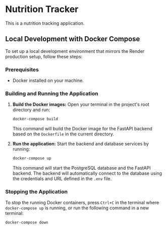 # Nutrition Tracker

This is a nutrition tracking application.

## Local Development with Docker Compose

To set up a local development environment that mirrors the Render production setup, follow these steps:

### Prerequisites
*   Docker installed on your machine.

### Building and Running the Application

1.  **Build the Docker images:**
    Open your terminal in the project's root directory and run:
    ```bash
    docker-compose build
    ```
    This command will build the Docker image for the FastAPI backend based on the `Dockerfile` in the current directory.

2.  **Run the application:**
    Start the backend and database services by running:
    ```bash
    docker-compose up
    ```
    This command will start the PostgreSQL database and the FastAPI backend. The backend will automatically connect to the database using the credentials and URL defined in the `.env` file.

### Stopping the Application

To stop the running Docker containers, press `Ctrl+C` in the terminal where `docker-compose up` is running, or run the following command in a new terminal:
```bash
docker-compose down